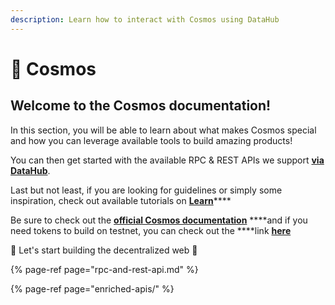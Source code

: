 ```yaml
---
description: Learn how to interact with Cosmos using DataHub
---
```


# 🌌 Cosmos

## Welcome to the Cosmos documentation!

In this section, you will be able to learn about what makes Cosmos special and how you can leverage available tools to build amazing products!

You can then get started with the available RPC & REST APIs we support [**via DataHub**](https://datahub.figment.io/sign_up?service=cosmos).

Last but not least, if you are looking for guidelines or simply some inspiration, check out available tutorials on [**Learn**](https://learn.figment.io/protocols/cosmos)\*\*\*\*

Be sure to check out the [**official Cosmos documentation**](https://docs.cosmos.network/) ****and if you need tokens to build on testnet, you can check out the ****link [**here**](https://github.com/cosmos/faucet) 

🚀 Let's start building the decentralized web 🚀

{% page-ref page="rpc-and-rest-api.md" %}

{% page-ref page="enriched-apis/" %}



